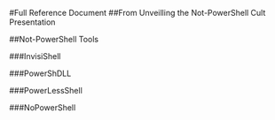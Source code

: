#Full Reference Document 
##From Unveilling the Not-PowerShell Cult Presentation


##Not-PowerShell Tools

###InvisiShell

###PowerShDLL

###PowerLessShell

###NoPowerShell

